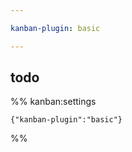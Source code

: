 ```yaml
---

kanban-plugin: basic

---
```


## todo





%% kanban:settings
```
{"kanban-plugin":"basic"}
```
%%